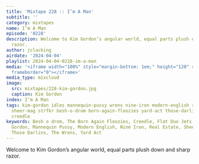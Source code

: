 ```yaml
---
title: 'Mixtape 228 :: I’m A Man'
subtitle: ''
category: mixtapes
name: I’m A Man
episode: '0228'
description: Welcome to Kim Gordon’s angular world, equal parts plush down and sharp
  razor.
author: jclacking
airdate: '2024-04-04'
playlist: 2024-04-04-0228-im-a-man
media: '<iframe width="100%" style="margin-bottom: 1em;" height="120" src="https://www.mixcloud.com/widget/iframe/?feed=%2Flouderthanwar%2Fthe-mixtape-228-im-a-man-2024-04-04%2F&hide_artwork=1&hide_cover=1&light=1"
  frameborder="0"></iframe>'
media_type: mixcloud
image:
  src: mixtapes/228-kim-gordon.jpg
  caption: Kim Gordon
index: I’m A Man
tags: kim-gordon idles mannequin-pussy wrens nine-iron modern-english real-estate
  sheer-mag strfkr besh-o-drom born-again-floozies yard-act those-darlins flat-duo-jets
  creedle
keywords: Besh o drom, The Born Again Floozies, Creedle, Flat Duo Jets, IDLES, Kim
  Gordon, Mannequin Pussy, Modern English, Nine Iron, Real Estate, Sheer Mag, STRFKR,
  Those Darlins, The Wrens, Yard Act
---
```

Welcome to Kim Gordon’s angular world, equal parts plush down and sharp razor.
